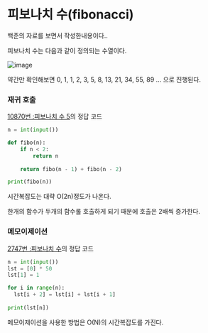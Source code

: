 # 피보나치 수(fibonacci)

백준의 자료를 보면서 작성한내용이다..

피보나치 수는 다음과 같이 정의되는 수열이다.

![image](https://user-images.githubusercontent.com/51642448/171019507-e4c288a6-7d7c-47d6-9893-81ce56a5a867.png)


약간만 확인해보면 0, 1, 1, 2, 3, 5, 8, 13, 21, 34, 55, 89 ... 으로 진행된다.

### 재귀 호출
[10870번 :피보나치 수 5]의 정답 코드

```python
n = int(input())

def fibo(n):
    if n < 2:
        return n
    
    return fibo(n - 1) + fibo(n - 2)

print(fibo(n))
```
시간복잡도는 대략 O(2n)정도가 나온다.

한개의 함수가 두개의 함수롤 호출하게 되기 때문에 호출은 2배씩 증가한다.

### 메모이제이션
[2747번 :피보나치 수]의 정답 코드

```python
n = int(input())
lst = [0] * 50
lst[1] = 1

for i in range(n):
  lst[i + 2] = lst[i] + lst[i + 1]
    
print(lst[n])
```
메모이제이션을 사용한 방법은  O(N)의 시간복잡도를 가진다. 



[10870번 :피보나치 수 5]: https://www.acmicpc.net/problem/10870
[2747번 :피보나치 수]: https://www.acmicpc.net/problem/2747